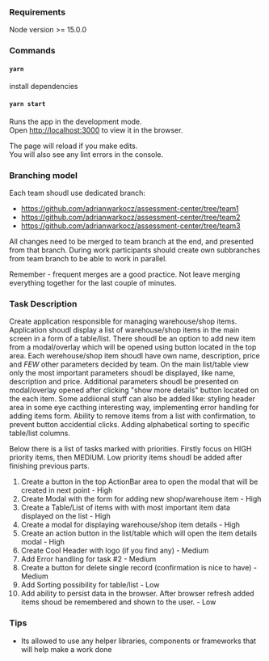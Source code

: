 ### Requirements

Node version >= 15.0.0


### Commands

#### `yarn` 

install dependencies

#### `yarn start`

Runs the app in the development mode.\
Open [http://localhost:3000](http://localhost:3000) to view it in the browser.

The page will reload if you make edits.\
You will also see any lint errors in the console.

### Branching model

Each team shoudl use dedicated branch:
- https://github.com/adrianwarkocz/assessment-center/tree/team1
- https://github.com/adrianwarkocz/assessment-center/tree/team2
- https://github.com/adrianwarkocz/assessment-center/tree/team3

All changes need to be merged to team branch at the end, and presented from that branch. During work participants should create own subbranches from team branch to be able to work in parallel.

Remember - frequent merges are a good practice. 
Not leave merging everything together for the last couple of minutes.

### Task Description

Create application responsible for managing warehouse/shop items. 
Application shoudl display a list of warehouse/shop items in the main screen in a form of a table/list.
There shoudl be an option to add new item from a modal/overlay which will be opened using button located in the top area.
Each werehouse/shop item shoudl have own name, description, price and *FEW* other parameters decided by team.
On the main list/table view only the most important parameters shoudl be displayed, like name, description and price. 
Additional parameters shoudl be presented on modal/overlay opened after clicking "show more details" button located on the each item.
Some addiional stuff can also be added like: styling header area in some eye cacthing interesting way, implementing error handling for adding items form. 
Ability to remove items from a list with confirmation, to prevent button accidential clicks. Adding alphabetical sorting to specific table/list columns. 
 
Below there is a list of tasks marked with priorities.
Firstly focus on HIGH priority items, then MEDIUM.
Low priority items shoudl be added after finishing previous parts.

1. Create a button in the top ActionBar area to open the modal that will be created in next point  - High 
2. Create Modal with the form for adding new shop/warehouse item - High
3. Create a Table/List of items with with most important item data displayed on the list  - High 
4. Create a modal for displaying warehouse/shop item details - High 
5. Create an action button in the list/table which will open the  item details modal - High
6. Create Cool Header with logo (if you find any) - Medium
7. Add Error handling for task #2 - Medium
8. Create a button for delete single record (confirmation is nice to have) - Medium
9. Add Sorting possibility for table/list - Low
10. Add ability to persist data in the browser. After browser refresh added items shoud be remembered and shown to the user. - Low

### Tips

- Its allowed to use any helper libraries, components or frameworks that will help make a work done



